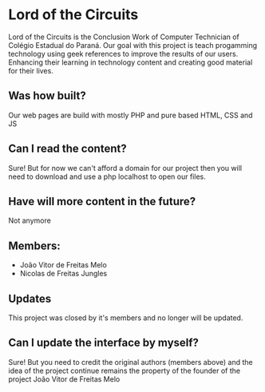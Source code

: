 # Lord of the Circuits

Lord of the Circuits is the Conclusion Work of Computer Technician of Colégio Estadual do Paraná. Our goal with this project is teach progamming technology using geek references to improve the results of our users. Enhancing their learning in technology content and creating good material for their lives.

## Was how built?
Our web pages are build with mostly PHP and pure based HTML, CSS and JS

## Can I read the content?
Sure! But for now we can't afford a domain for our project then you will need to download and use a php localhost to open our files.

## Have will more content in the future?
Not anymore

## Members:
- João Vitor de Freitas Melo
- Nicolas de Freitas Jungles

## Updates
This project was closed by it's members and no longer will be updated.

## Can I update the interface by myself?
Sure! But you need to credit the original authors (members above) and the idea of the project continue remains the property of the founder of the project João Vitor de Freitas Melo
